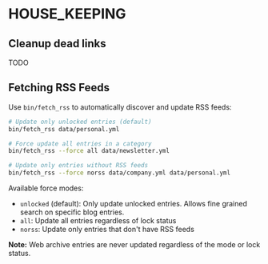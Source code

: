 # HOUSE_KEEPING

## Cleanup dead links

TODO

## Fetching RSS Feeds

Use `bin/fetch_rss` to automatically discover and update RSS feeds:

```bash
# Update only unlocked entries (default)
bin/fetch_rss data/personal.yml

# Force update all entries in a category
bin/fetch_rss --force all data/newsletter.yml

# Update only entries without RSS feeds
bin/fetch_rss --force norss data/company.yml data/personal.yml
```

Available force modes:
- `unlocked` (default): Only update unlocked entries. Allows fine grained search on specific blog entries.
- `all`: Update all entries regardless of lock status
- `norss`: Update only entries that don't have RSS feeds

**Note:** Web archive entries are never updated regardless of the mode or lock status.